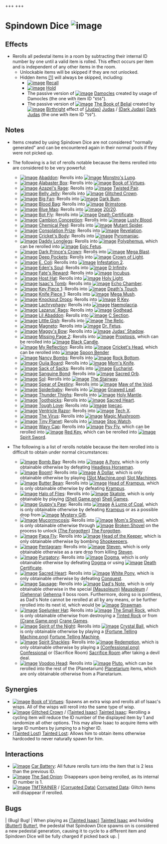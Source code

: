 +++
+++

 # Spindown Dice ![image](/image/Spindown_Dice.png) 

Effects
---------


* Rerolls all pedestal items in a room by subtracting their internal ID number by one until a valid item is rolled. This effect occurs per item and is independent of any other items in the room.
	+ Unlockable items will be skipped if they are not unlocked.
	+ Hidden items [[1]](#cite_note-1) will always be skipped, including:
		- [![image](/image/Recall.png)](/wiki/Recall "Recall") [Recall](/wiki/Recall "Recall")
		- [![image](/image/Hold.png)](/wiki/Hold "Hold") [Hold](/wiki/Hold "Hold")
		- The passive version of [![image](/image/Damocles.png)](/wiki/Damocles "Damocles") [Damocles](/wiki/Damocles "Damocles") created by usage of Damocles (the one with item ID "`656`").
		- The passive version of [![image](/image/The_Book_of_Belial.png)](/wiki/The_Book_of_Belial "The Book of Belial") [The Book of Belial](/wiki/The_Book_of_Belial "The Book of Belial") created by [![image](/image/Birthright.png)](/wiki/Birthright "Birthright") [Birthright](/wiki/Birthright "Birthright") effect of  [(Judas)](/wiki/Judas "Judas") [Judas](/wiki/Judas "Judas") /  [(Dark Judas)](/wiki/Dark_Judas "Dark Judas") [Dark Judas](/wiki/Dark_Judas "Dark Judas") (the one with item ID "`59`").


Notes
-------


* Items created by using Spindown Dice are not considered "normally generated" and can be encountered again in their normal pools if they were not picked up.
* The following is a list of rerolls notable because the items rerolled into are considered to be very powerful:
	+ [![image](/image/Abaddon.png)](/wiki/Abaddon "Abaddon") [Abaddon](/wiki/Abaddon "Abaddon"): Rerolls into [![image](/image/Monstro%27s_Lung.png)](/wiki/Monstro%27s_Lung "Monstro's Lung") [Monstro's Lung](/wiki/Monstro%27s_Lung "Monstro's Lung").
	+ [![image](/image/Alabaster_Box.png)](/wiki/Alabaster_Box "Alabaster Box") [Alabaster Box](/wiki/Alabaster_Box "Alabaster Box"): Rerolls into [![image](/image/Book_of_Virtues.png)](/wiki/Book_of_Virtues "Book of Virtues") [Book of Virtues](/wiki/Book_of_Virtues "Book of Virtues").
	+ [![image](/image/Azazel%27s_Rage.png)](/wiki/Azazel%27s_Rage "Azazel's Rage") [Azazel's Rage](/wiki/Azazel%27s_Rage "Azazel's Rage"): Rerolls into [![image](/image/Twisted_Pair.png)](/wiki/Twisted_Pair "Twisted Pair") [Twisted Pair](/wiki/Twisted_Pair "Twisted Pair").
	+ [![image](/image/Belly_Jelly.png)](/wiki/Belly_Jelly "Belly Jelly") [Belly Jelly](/wiki/Belly_Jelly "Belly Jelly"): Rerolls into [![image](/image/Glitched_Crown.png)](/wiki/Glitched_Crown "Glitched Crown") [Glitched Crown](/wiki/Glitched_Crown "Glitched Crown").
	+ [![image](/image/Big_Fan.png)](/wiki/Big_Fan "Big Fan") [Big Fan](/wiki/Big_Fan "Big Fan"): Rerolls into [![image](/image/Dark_Bum.png)](/wiki/Dark_Bum "Dark Bum") [Dark Bum](/wiki/Dark_Bum "Dark Bum").
	+ [![image](/image/Blood_Bag.png)](/wiki/Blood_Bag "Blood Bag") [Blood Bag](/wiki/Blood_Bag "Blood Bag"): Rerolls into [![image](/image/Brimstone.png)](/wiki/Brimstone "Brimstone") [Brimstone](/wiki/Brimstone "Brimstone").
	+ [![image](/image/Blue_Map.png)](/wiki/Blue_Map "Blue Map") [Blue Map](/wiki/Blue_Map "Blue Map"): Rerolls into [![image](/image/20/20.png)](/wiki/20/20 "20/20") [20/20](/wiki/20/20 "20/20").
	+ [![image](/image/Bot_Fly.png)](/wiki/Bot_Fly "Bot Fly") [Bot Fly](/wiki/Bot_Fly "Bot Fly"): Rerolls into [![image](/image/Death_Certificate.png)](/wiki/Death_Certificate "Death Certificate") [Death Certificate](/wiki/Death_Certificate "Death Certificate").
	+ [![image](/image/Cambion_Conception.png)](/wiki/Cambion_Conception "Cambion Conception") [Cambion Conception](/wiki/Cambion_Conception "Cambion Conception"): Rerolls into [![image](/image/Lusty_Blood.png)](/wiki/Lusty_Blood "Lusty Blood") [Lusty Blood](/wiki/Lusty_Blood "Lusty Blood").
	+ [![image](/image/Chemical_Peel.png)](/wiki/Chemical_Peel "Chemical Peel") [Chemical Peel](/wiki/Chemical_Peel "Chemical Peel"): Rerolls into [![image](/image/Mutant_Spider.png)](/wiki/Mutant_Spider "Mutant Spider") [Mutant Spider](/wiki/Mutant_Spider "Mutant Spider").
	+ [![image](/image/Consolation_Prize.png)](/wiki/Consolation_Prize "Consolation Prize") [Consolation Prize](/wiki/Consolation_Prize "Consolation Prize"): Rerolls into [![image](/image/Revelation.png)](/wiki/Revelation "Revelation") [Revelation](/wiki/Revelation "Revelation").
	+ [![image](/image/Cricket%27s_Body.png)](/wiki/Cricket%27s_Body "Cricket's Body") [Cricket's Body](/wiki/Cricket%27s_Body "Cricket's Body"): Rerolls into [![image](/image/Pyromaniac.png)](/wiki/Pyromaniac "Pyromaniac") [Pyromaniac](/wiki/Pyromaniac "Pyromaniac").
	+ [![image](/image/Daddy_Longlegs.png)](/wiki/Daddy_Longlegs "Daddy Longlegs") [Daddy Longlegs](/wiki/Daddy_Longlegs "Daddy Longlegs"): Rerolls into [![image](/image/Polyphemus.png)](/wiki/Polyphemus "Polyphemus") [Polyphemus](/wiki/Polyphemus "Polyphemus"), which can be rerolled into [![image](/image/Epic_Fetus.png)](/wiki/Epic_Fetus "Epic Fetus") [Epic Fetus](/wiki/Epic_Fetus "Epic Fetus").
	+ [![image](/image/Dark_Prince%27s_Crown.png)](/wiki/Dark_Prince%27s_Crown "Dark Prince's Crown") [Dark Prince's Crown](/wiki/Dark_Prince%27s_Crown "Dark Prince's Crown"): Rerolls into [![image](/image/Mega_Blast.png)](/wiki/Mega_Blast "Mega Blast") [Mega Blast](/wiki/Mega_Blast "Mega Blast").
	+ [![image](/image/Deep_Pockets.png)](/wiki/Deep_Pockets "Deep Pockets") [Deep Pockets](/wiki/Deep_Pockets "Deep Pockets"): Rerolls into [![image](/image/Crown_of_Light.png)](/wiki/Crown_of_Light "Crown of Light") [Crown of Light](/wiki/Crown_of_Light "Crown of Light").
	+ [![image](/image/E._Coli.png)](/wiki/E._Coli "E. Coli") [E. Coli](/wiki/E._Coli "E. Coli"): Rerolls into [![image](/image/Infestation_2.png)](/wiki/Infestation_2 "Infestation 2") [Infestation 2](/wiki/Infestation_2 "Infestation 2").
	+ [![image](/image/Eden%27s_Soul.png)](/wiki/Eden%27s_Soul "Eden's Soul") [Eden's Soul](/wiki/Eden%27s_Soul "Eden's Soul"): Rerolls into [![image](/image/D_Infinity.png)](/wiki/D_Infinity "D Infinity") [D Infinity](/wiki/D_Infinity "D Infinity").
	+ [![image](/image/Fate%27s_Reward.png)](/wiki/Fate%27s_Reward "Fate's Reward") [Fate's Reward](/wiki/Fate%27s_Reward "Fate's Reward"): Rerolls into [![image](/image/Incubus.png)](/wiki/Incubus "Incubus") [Incubus](/wiki/Incubus "Incubus").
	+ [![image](/image/Host_Hat.png)](/wiki/Host_Hat "Host Hat") [Host Hat](/wiki/Host_Hat "Host Hat"): Rerolls into [![image](/image/Holy_Light.png)](/wiki/Holy_Light "Holy Light") [Holy Light](/wiki/Holy_Light "Holy Light").
	+ [![image](/image/Isaac%27s_Tomb.png)](/wiki/Isaac%27s_Tomb "Isaac's Tomb") [Isaac's Tomb](/wiki/Isaac%27s_Tomb "Isaac's Tomb"): Rerolls into [![image](/image/Echo_Chamber.png)](/wiki/Echo_Chamber "Echo Chamber") [Echo Chamber](/wiki/Echo_Chamber "Echo Chamber").
	+ [![image](/image/Key_Piece_1.png)](/wiki/Key_Piece_1 "Key Piece 1") [Key Piece 1](/wiki/Key_Piece_1 "Key Piece 1"): Rerolls into [![image](/image/Death%27s_Touch.png)](/wiki/Death%27s_Touch "Death's Touch") [Death's Touch](/wiki/Death%27s_Touch "Death's Touch").
	+ [![image](/image/Knife_Piece_1.png)](/wiki/Knife_Piece_1 "Knife Piece 1") [Knife Piece 1](/wiki/Knife_Piece_1 "Knife Piece 1"): Rerolls into [![image](/image/Mega_Mush.png)](/wiki/Mega_Mush "Mega Mush") [Mega Mush](/wiki/Mega_Mush "Mega Mush").
	+ [![image](/image/Knockout_Drops.png)](/wiki/Knockout_Drops "Knockout Drops") [Knockout Drops](/wiki/Knockout_Drops "Knockout Drops"): Rerolls into [![image](/image/R_Key.png)](/wiki/R_Key "R Key") [R Key](/wiki/R_Key "R Key").
	+ [![image](/image/Lachryphagy.png)](/wiki/Lachryphagy "Lachryphagy") [Lachryphagy](/wiki/Lachryphagy "Lachryphagy"): Rerolls into [![image](/image/Haemolacria.png)](/wiki/Haemolacria "Haemolacria") [Haemolacria](/wiki/Haemolacria "Haemolacria").
	+ [![image](/image/Lazarus%27_Rags.png)](/wiki/Lazarus%27_Rags "Lazarus' Rags") [Lazarus' Rags](/wiki/Lazarus%27_Rags "Lazarus' Rags"): Rerolls into [![image](/image/Godhead.png)](/wiki/Godhead "Godhead") [Godhead](/wiki/Godhead "Godhead").
	+ [![image](/image/Lil_Abaddon.png)](/wiki/Lil_Abaddon "Lil Abaddon") [Lil Abaddon](/wiki/Lil_Abaddon "Lil Abaddon"): Rerolls into [![image](/image/C_Section.png)](/wiki/C_Section "C Section") [C Section](/wiki/C_Section "C Section").
	+ [![image](/image/Little_Gish.png)](/wiki/Little_Gish "Little Gish") [Little Gish](/wiki/Little_Gish "Little Gish"): Rerolls into [![image](/image/The_Relic.png)](/wiki/The_Relic "The Relic") [The Relic](/wiki/The_Relic "The Relic").
	+ [![image](/image/Magneto.png)](/wiki/Magneto "Magneto") [Magneto](/wiki/Magneto "Magneto"): Rerolls into [![image](/image/Dr._Fetus.png)](/wiki/Dr._Fetus "Dr. Fetus") [Dr. Fetus](/wiki/Dr._Fetus "Dr. Fetus").
	+ [![image](/image/Maggy%27s_Bow.png)](/wiki/Maggy%27s_Bow "Maggy's Bow") [Maggy's Bow](/wiki/Maggy%27s_Bow "Maggy's Bow"): Rerolls into [![image](/image/Judas%27_Shadow.png)](/wiki/Judas%27_Shadow "Judas' Shadow") [Judas' Shadow](/wiki/Judas%27_Shadow "Judas' Shadow").
	+ [![image](/image/Missing_Page_2.png)](/wiki/Missing_Page_2 "Missing Page 2") [Missing Page 2](/wiki/Missing_Page_2 "Missing Page 2"): Rerolls into [![image](/image/Proptosis.png)](/wiki/Proptosis "Proptosis") [Proptosis](/wiki/Proptosis "Proptosis"), which can be rerolled into [![image](/image/Black_Candle.png)](/wiki/Black_Candle "Black Candle") [Black Candle](/wiki/Black_Candle "Black Candle").
	+ [![image](/image/My_Reflection.png)](/wiki/My_Reflection "My Reflection") [My Reflection](/wiki/My_Reflection "My Reflection"): Rerolls into [![image](/image/Cricket%27s_Head.png)](/wiki/Cricket%27s_Head "Cricket's Head") [Cricket's Head](/wiki/Cricket%27s_Head "Cricket's Head"), which can be rerolled into [![image](/image/Spoon_Bender.png)](/wiki/Spoon_Bender "Spoon Bender") [Spoon Bender](/wiki/Spoon_Bender "Spoon Bender")
	+ [![image](/image/Nancy_Bombs.png)](/wiki/Nancy_Bombs "Nancy Bombs") [Nancy Bombs](/wiki/Nancy_Bombs "Nancy Bombs"): Rerolls into [![image](/image/Rock_Bottom.png)](/wiki/Rock_Bottom "Rock Bottom") [Rock Bottom](/wiki/Rock_Bottom "Rock Bottom").
	+ [![image](/image/Ouija_Board.png)](/wiki/Ouija_Board "Ouija Board") [Ouija Board](/wiki/Ouija_Board "Ouija Board"): Rerolls into [![image](/image/Mom%27s_Knife.png)](/wiki/Mom%27s_Knife "Mom's Knife") [Mom's Knife](/wiki/Mom%27s_Knife "Mom's Knife").
	+ [![image](/image/Sack_of_Sacks.png)](/wiki/Sack_of_Sacks "Sack of Sacks") [Sack of Sacks](/wiki/Sack_of_Sacks "Sack of Sacks"): Rerolls into [![image](/image/Eucharist.png)](/wiki/Eucharist "Eucharist") [Eucharist](/wiki/Eucharist "Eucharist").
	+ [![image](/image/Sanguine_Bond.png)](/wiki/Sanguine_Bond "Sanguine Bond") [Sanguine Bond](/wiki/Sanguine_Bond "Sanguine Bond"): Rerolls into [![image](/image/Sacred_Orb.png)](/wiki/Sacred_Orb "Sacred Orb") [Sacred Orb](/wiki/Sacred_Orb "Sacred Orb").
	+ [![image](/image/Sol.png)](/wiki/Sol "Sol") [Sol](/wiki/Sol "Sol"): Rerolls into [![image](/image/The_Stairway.png)](/wiki/The_Stairway "The Stairway") [The Stairway](/wiki/The_Stairway "The Stairway").
	+ [![image](/image/Spear_of_Destiny.png)](/wiki/Spear_of_Destiny "Spear of Destiny") [Spear of Destiny](/wiki/Spear_of_Destiny "Spear of Destiny"): Rerolls into [![image](/image/Maw_of_the_Void.png)](/wiki/Maw_of_the_Void "Maw of the Void") [Maw of the Void](/wiki/Maw_of_the_Void "Maw of the Void").
	+ [![image](/image/Spiderbaby.png)](/wiki/Spiderbaby "Spiderbaby") [Spiderbaby](/wiki/Spiderbaby "Spiderbaby"): Rerolls into [![image](/image/Gnawed_Leaf.png)](/wiki/Gnawed_Leaf "Gnawed Leaf") [Gnawed Leaf](/wiki/Gnawed_Leaf "Gnawed Leaf").
	+ [![image](/image/Thunder_Thighs.png)](/wiki/Thunder_Thighs "Thunder Thighs") [Thunder Thighs](/wiki/Thunder_Thighs "Thunder Thighs"): Rerolls into [![image](/image/Holy_Mantle.png)](/wiki/Holy_Mantle "Holy Mantle") [Holy Mantle](/wiki/Holy_Mantle "Holy Mantle").
	+ [![image](/image/Toothpicks.png)](/wiki/Toothpicks "Toothpicks") [Toothpicks](/wiki/Toothpicks "Toothpicks"): Rerolls into [![image](/image/Sacred_Heart.png)](/wiki/Sacred_Heart "Sacred Heart") [Sacred Heart](/wiki/Sacred_Heart "Sacred Heart").
	+ [![image](/image/Tough_Love.png)](/wiki/Tough_Love "Tough Love") [Tough Love](/wiki/Tough_Love "Tough Love"): Rerolls into [![image](/image/Ipecac.png)](/wiki/Ipecac "Ipecac") [Ipecac](/wiki/Ipecac "Ipecac").
	+ [![image](/image/Ventricle_Razor.png)](/wiki/Ventricle_Razor "Ventricle Razor") [Ventricle Razor](/wiki/Ventricle_Razor "Ventricle Razor"): Rerolls into [![image](/image/Tech_X.png)](/wiki/Tech_X "Tech X") [Tech X](/wiki/Tech_X "Tech X").
	+ [![image](/image/The_Virus.png)](/wiki/The_Virus "The Virus") [The Virus](/wiki/The_Virus "The Virus"): Rerolls into [![image](/image/Magic_Mushroom.png)](/wiki/Magic_Mushroom "Magic Mushroom") [Magic Mushroom](/wiki/Magic_Mushroom "Magic Mushroom").
	+ [![image](/image/Tiny_Planet.png)](/wiki/Tiny_Planet "Tiny Planet") [Tiny Planet](/wiki/Tiny_Planet "Tiny Planet"): Rerolls into [![image](/image/Stop_Watch.png)](/wiki/Stop_Watch "Stop Watch") [Stop Watch](/wiki/Stop_Watch "Stop Watch").
	+ [![image](/image/Wavy_Cap.png)](/wiki/Wavy_Cap "Wavy Cap") [Wavy Cap](/wiki/Wavy_Cap "Wavy Cap"): Rerolls into [![image](/image/Psy_Fly.png)](/wiki/Psy_Fly "Psy Fly") [Psy Fly](/wiki/Psy_Fly "Psy Fly"), which can be rerolled into [![image](/image/Red_Key.png)](/wiki/Red_Key "Red Key") [Red Key](/wiki/Red_Key "Red Key"), which can be rerolled into [![image](/image/Spirit_Sword.png)](/wiki/Spirit_Sword "Spirit Sword") [Spirit Sword](/wiki/Spirit_Sword "Spirit Sword").


* The following is a list of rerolls notable because the item rerolled into is difficult to obtain under normal circumstances:
	+ [![image](/image/Bomb_Bag.png)](/wiki/Bomb_Bag "Bomb Bag") [Bomb Bag](/wiki/Bomb_Bag "Bomb Bag"): Rerolls into [![image](/image/A_Pony.png)](/wiki/A_Pony "A Pony") [A Pony](/wiki/A_Pony "A Pony"), which is only obtainable otherwise by defeating [Headless Horseman](/wiki/Headless_Horseman "Headless Horseman").
	+ [![image](/image/Boom!.png)](/wiki/Boom! "Boom!") [Boom!](/wiki/Boom! "Boom!"): Rerolls into [![image](/image/A_Dollar.png)](/wiki/A_Dollar "A Dollar") [A Dollar](/wiki/A_Dollar "A Dollar"), which is only obtainable otherwise by playing [(Slot Machine.png)](https://static.wikia.nocookie.net/bindingofisaacre_gamepedia/images/f/fe/Slot_Machine.png/revision/latest?cb=20210825012434) [Slot Machines](/wiki/Machines#Slot_Machine "Machines").
	+ [![image](/image/Butter_Bean.png)](/wiki/Butter_Bean "Butter Bean") [Butter Bean](/wiki/Butter_Bean "Butter Bean"): Rerolls into [![image](/image/Head_of_Krampus.png)](/wiki/Head_of_Krampus "Head of Krampus") [Head of Krampus](/wiki/Head_of_Krampus "Head of Krampus"), which is only obtainable otherwise by defeating [Krampus](/wiki/Krampus "Krampus").
	+ [![image](/image/Halo_of_Flies.png)](/wiki/Halo_of_Flies "Halo of Flies") [Halo of Flies](/wiki/Halo_of_Flies "Halo of Flies"): Rerolls into [![image](/image/Skatole.png)](/wiki/Skatole "Skatole") [Skatole](/wiki/Skatole "Skatole"), which is only obtainable by playing [(Shell Game.png)](https://static.wikia.nocookie.net/bindingofisaacre_gamepedia/images/0/01/Shell_Game.png/revision/latest?cb=20210825012352) [Shell Games](/wiki/Beggar#Shell_Game "Beggar").
	+ [![image](/image/Guppy%27s_Paw.png)](/wiki/Guppy%27s_Paw "Guppy's Paw") [Guppy's Paw](/wiki/Guppy%27s_Paw "Guppy's Paw"): Rerolls into [![image](/image/A_Lump_of_Coal.png)](/wiki/A_Lump_of_Coal "A Lump of Coal") [A Lump of Coal](/wiki/A_Lump_of_Coal "A Lump of Coal"), which is only obtainable otherwise by defeating [Krampus](/wiki/Krampus "Krampus") or as a possible drop from [![image](/image/Mystery_Gift.png)](/wiki/Mystery_Gift "Mystery Gift") [Mystery Gift](/wiki/Mystery_Gift "Mystery Gift").
	+ [![image](/image/Mucormycosis.png)](/wiki/Mucormycosis "Mucormycosis") [Mucormycosis](/wiki/Mucormycosis "Mucormycosis"): Rerolls into [![image](/image/Mom%27s_Shovel.png)](/wiki/Mom%27s_Shovel "Mom's Shovel") [Mom's Shovel](/wiki/Mom%27s_Shovel "Mom's Shovel"), which is only obtainable otherwise through [![image](/image/Broken_Shovel.png)](/wiki/Broken_Shovel "Broken Shovel") [Broken Shovel](/wiki/Broken_Shovel "Broken Shovel") on the process to unlock  [(The Forgotten)](/wiki/The_Forgotten "The Forgotten") [The Forgotten](/wiki/The_Forgotten "The Forgotten").
	+ [![image](/image/Papa_Fly.png)](/wiki/Papa_Fly "Papa Fly") [Papa Fly](/wiki/Papa_Fly "Papa Fly"): Rerolls into [![image](/image/Head_of_the_Keeper.png)](/wiki/Head_of_the_Keeper "Head of the Keeper") [Head of the Keeper](/wiki/Head_of_the_Keeper "Head of the Keeper"), which is only obtainable otherwise by bombing [Shopkeepers](/wiki/Shopkeeper "Shopkeeper").
	+ [![image](/image/Pentagram.png)](/wiki/Pentagram "Pentagram") [Pentagram](/wiki/Pentagram "Pentagram"): Rerolls into [![image](/image/Steven_(Item).png)](/wiki/Steven_(Item) "Steven") [Steven](/wiki/Steven_(Item) "Steven (Item)"), which is only obtainable otherwise as a rare drop from killing [Steven](/wiki/Steven "Steven").
	+ [![image](/image/Purgatory.png)](/wiki/Purgatory "Purgatory") [Purgatory](/wiki/Purgatory "Purgatory"): Rerolls into [![image](/image/Dogma_(Item).png)](/wiki/Dogma_(Item) "Dogma") [Dogma](/wiki/Dogma_(Item) "Dogma (Item)"), which is only obtainable otherwise by defeating [Dogma](/wiki/Dogma "Dogma") or using [![image](/image/Death_Certificate.png)](/wiki/Death_Certificate "Death Certificate") [Death Certificate](/wiki/Death_Certificate "Death Certificate").
	+ [![image](/image/Sacred_Heart.png)](/wiki/Sacred_Heart "Sacred Heart") [Sacred Heart](/wiki/Sacred_Heart "Sacred Heart"): Rerolls into [![image](/image/White_Pony.png)](/wiki/White_Pony "White Pony") [White Pony](/wiki/White_Pony "White Pony"), which is only obtainable otherwise by defeating [Conquest](/wiki/Conquest "Conquest").
	+ [![image](/image/Sausage.png)](/wiki/Sausage "Sausage") [Sausage](/wiki/Sausage "Sausage"): Rerolls into [![image](/image/Dad%27s_Note.png)](/wiki/Dad%27s_Note "Dad's Note") [Dad's Note](/wiki/Dad%27s_Note "Dad's Note"), which is only obtainable otherwise in the special [(Mausoleum)](/wiki/Mausoleum "Mausoleum") [Mausoleum](/wiki/Mausoleum "Mausoleum") / [(Gehenna)](/wiki/Gehenna "Gehenna") [Gehenna](/wiki/Gehenna "Gehenna") II boss room. Furthermore, doing so is pointless, as Dad's Note cannot be rerolled at all by any means, or be further rerolled into its next id, which would be [![image](/image/Strawman.png)](/wiki/Strawman "Strawman") [Strawman](/wiki/Strawman "Strawman").
	+ [![image](/image/Spelunker_Hat.png)](/wiki/Spelunker_Hat "Spelunker Hat") [Spelunker Hat](/wiki/Spelunker_Hat "Spelunker Hat"): Rerolls into [![image](/image/The_Small_Rock.png)](/wiki/The_Small_Rock "The Small Rock") [The Small Rock](/wiki/The_Small_Rock "The Small Rock"), which is only obtainable otherwise from destroying a [Tinted Rock](/wiki/Tinted_Rock "Tinted Rock") or from [(Crane Game.png)](https://static.wikia.nocookie.net/bindingofisaacre_gamepedia/images/f/f0/Crane_Game.png/revision/latest?cb=20211016154210) [Crane Games](/wiki/Machines#Crane_Game "Machines").
	+ [![image](/image/Spirit_of_the_Night.png)](/wiki/Spirit_of_the_Night "Spirit of the Night") [Spirit of the Night](/wiki/Spirit_of_the_Night "Spirit of the Night"): Rerolls into [![image](/image/Crystal_Ball.png)](/wiki/Crystal_Ball "Crystal Ball") [Crystal Ball](/wiki/Crystal_Ball "Crystal Ball"), which is only obtainable otherwise by playing a [(Fortune Telling Machine.png)](https://static.wikia.nocookie.net/bindingofisaacre_gamepedia/images/c/c6/Fortune_Telling_Machine.png/revision/latest?cb=20210821120636) [Fortune Telling Machine](/wiki/Machines#Fortune_Telling_Machine "Machines").
	+ [![image](/image/Spirit_Shackles.png)](/wiki/Spirit_Shackles "Spirit Shackles") [Spirit Shackles](/wiki/Spirit_Shackles "Spirit Shackles"): Rerolls into [![image](/image/Redemption.png)](/wiki/Redemption "Redemption") [Redemption](/wiki/Redemption "Redemption"), which is only obtainable otherwise by playing a [(Confessional.png)](https://static.wikia.nocookie.net/bindingofisaacre_gamepedia/images/1/1d/Confessional.png/revision/latest?cb=20210824103001) [Confessional](/wiki/Machines#Confessional "Machines") or (Sacrifice Room) [Sacrifice Room](/wiki/Sacrifice_Room "Sacrifice Room") after taking a devil deal.
	+ [![image](/image/Voodoo_Head.png)](/wiki/Voodoo_Head "Voodoo Head") [Voodoo Head](/wiki/Voodoo_Head "Voodoo Head"): Rerolls into [![image](/image/Pluto.png)](/wiki/Pluto "Pluto") [Pluto](/wiki/Pluto "Pluto"), which can be rerolled into the rest of the (Planetarium) [Planetarium](/wiki/Planetarium "Planetarium") items, which are only obtainable otherwise from a Planetarium.


Synergies
-----------


* [![image](/image/Book_of_Virtues.png)](/wiki/Book_of_Virtues "Book of Virtues") [Book of Virtues](/wiki/Book_of_Virtues "Book of Virtues"): Spawns an extra wisp and rerolls all of Isaac's wisps. All of the wisps will reroll into the same type of wisp.
* [![image](/image/Glitched_Crown.png)](/wiki/Glitched_Crown "Glitched Crown") [Glitched Crown](/wiki/Glitched_Crown "Glitched Crown") /  [(Tainted Isaac)](/wiki/Tainted_Isaac "Tainted Isaac") [Tainted Isaac](/wiki/Tainted_Isaac "Tainted Isaac"): Rerolling a cycling item will reduce the ID number of the displayed item by 1 and randomize all other options. This may allow Isaac to acquire items with large ID numbers by jumping to a higher ID.
* [(Tainted Lost)](/wiki/Tainted_Lost "Tainted Lost") [Tainted Lost](/wiki/Tainted_Lost "Tainted Lost"): Allows him to obtain items otherwise hardcoded to never naturally spawn for him.


Interactions
--------------


* [![image](/image/Car_Battery.png)](/wiki/Car_Battery "Car Battery") [Car Battery](/wiki/Car_Battery "Car Battery"): All future rerolls turn into the item that is 2 less than the previous ID.
* [![image](/image/The_Sad_Onion.png)](/wiki/The_Sad_Onion "The Sad Onion") [The Sad Onion](/wiki/The_Sad_Onion "The Sad Onion"): Disappears upon being rerolled, as its internal ID number is 1.
* [![image](/image/TMTRAINER.png)](/wiki/TMTRAINER "TMTRAINER") [TMTRAINER](/wiki/TMTRAINER "TMTRAINER") / [(Corrupted Data)](/wiki/Corrupted_Data "Corrupted Data") [Corrupted Data](/wiki/Corrupted_Data "Corrupted Data"): Glitch items will disappear if rerolled.


Bugs
------




| (Bug) Bug!
 | When playing as  [(Tainted Isaac)](/wiki/Tainted_Isaac "Tainted Isaac") [Tainted Isaac](/wiki/Tainted_Isaac "Tainted Isaac") and holding [(Butter!)](/wiki/Butter! "Butter!") [Butter!](/wiki/Butter! "Butter!"), the pedestal that Spindown Dice spawns on is considered a new pedestal generation, causing it to cycle to a different item and Spindown Dice will be fully charged if picked back up.
 |


